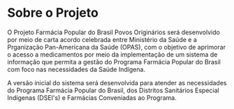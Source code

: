 # Sobre o Projeto

O Projeto Farmácia Popular do Brasil Povos Originários será desenvolvido por meio de carta acordo celebrada entre 
Ministério da Saúde e a Prganização Pan-Americana da Saúde (OPAS), com o objetivo de aprimorar o acesso a medicamentos por
meio da implementação de um sistema de informação que permita a gestão do Programa Farmácia Popular do Brasil com foco nas necessidades da Saúde Indígena.

A versão inicial do sistema será desenvolvida para atender as necessidades do Programa Farmácia Popular do Brasil, dos Distritos Sanitários Especial Indígenas (DSEI's) e Farmácias Conveniadas ao Programa.